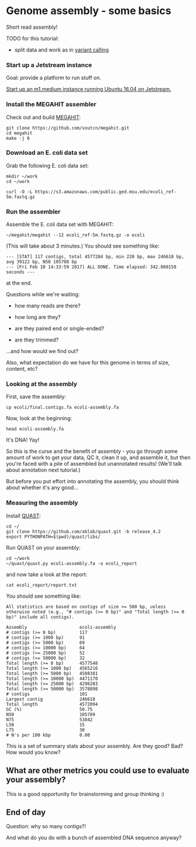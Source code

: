 # Genome assembly - some basics

Short read assembly!

TODO for this tutorial:

* split data and work as in [variant calling](variant-calling.html)

### Start up a Jetstream instance

Goal: provide a platform to run stuff on.

[Start up an m1.medium instance running Ubuntu 16.04 on Jetstream.](jetstream/boot.html)

### Install the MEGAHIT assembler

Check out and build [MEGAHIT](https://www.ncbi.nlm.nih.gov/pubmed/27012178):

    git clone https://github.com/voutcn/megahit.git
    cd megahit
    make -j 6

### Download an E. coli data set

Grab the following E. coli data set:

    mkdir ~/work
    cd ~/work
    
    curl -O -L https://s3.amazonaws.com/public.ged.msu.edu/ecoli_ref-5m.fastq.gz
    
### Run the assembler

Assemble the E. coli data set with MEGAHIT:

    ~/megahit/megahit --12 ecoli_ref-5m.fastq.gz -o ecoli

(This will take about 3 minutes.)  You should see something like:

    --- [STAT] 117 contigs, total 4577284 bp, min 220 bp, max 246618 bp, avg 39122 bp, N50 105708 bp
    --- [Fri Feb 10 14:33:59 2017] ALL DONE. Time elapsed: 342.060158 seconds ---

at the end.

Questions while we're waiting:

* how many reads are there?

* how long are they?

* are they paired end or single-ended?

* are they trimmed?

...and how would we find out?

Also, what expectation do we have for this genome in terms of size,
content, etc?

### Looking at the assembly

First, save the assembly:

    cp ecoli/final.contigs.fa ecoli-assembly.fa
    
Now, look at the beginning:

    head ecoli-assembly.fa
    
It's DNA! Yay!

So this is the curse and the benefit of assembly - you go through
some amount of work to get your data, QC it, clean it up, and assemble it,
but then you're faced with a pile of assembled but unannotated results!
(We'll talk about annotation next tutorial.)

But before you put effort into annotating the assembly, you should think
about whether it's any good...

### Measuring the assembly

Install [QUAST](http://quast.sourceforge.net/quast):

    cd ~/
    git clone https://github.com/ablab/quast.git -b release_4.2
    export PYTHONPATH=$(pwd)/quast/libs/

Run QUAST on your assembly:

    cd ~/work
    ~/quast/quast.py ecoli-assembly.fa -o ecoli_report
    
and now take a look at the report:

    cat ecoli_report/report.txt
    
You should see something like:

```
All statistics are based on contigs of size >= 500 bp, unless otherwise noted (e.g., "# contigs (>= 0 bp)" and "Total length (>= 0 bp)" include all contigs).

Assembly                    ecoli-assembly
# contigs (>= 0 bp)         117           
# contigs (>= 1000 bp)      91            
# contigs (>= 5000 bp)      69            
# contigs (>= 10000 bp)     64            
# contigs (>= 25000 bp)     52            
# contigs (>= 50000 bp)     32            
Total length (>= 0 bp)      4577548       
Total length (>= 1000 bp)   4565216       
Total length (>= 5000 bp)   4508381       
Total length (>= 10000 bp)  4471170       
Total length (>= 25000 bp)  4296203       
Total length (>= 50000 bp)  3578898       
# contigs                   101           
Largest contig              246618        
Total length                4572094       
GC (%)                      50.75         
N50                         105709        
N75                         53842         
L50                         15            
L75                         30            
# N's per 100 kbp           0.00  
```

This is a set of summary stats about your assembly. Are they good?
Bad? How would you know?

## What are other metrics you could use to evaluate your assembly?

This is a good opportunity for brainstorming and group thinking :)

## End of day

Question: why so many contigs?!

And what do you do with a bunch of assembled DNA sequence anyway?
